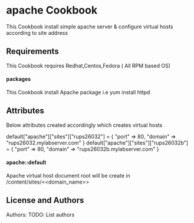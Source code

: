 apache Cookbook
===============
This Cookbook install simple apache server & configure virtual hosts according to site address



Requirements
------------
This Cookbook requires Redhat,Centos,Fedora ( All RPM based OS)

#### packages
This Cookbook install Apache package i.e yum install httpd

Attributes
----------

Below attributes created accordingly which creates virtual hosts

default["apache"]["sites"]["rups26032"] = { "port" => 80, "domain" => "rups26032.mylabserver.com" }
default["apache"]["sites"]["rups26032b"] = { "port" => 80, "domain" => "rups26032b.mylabserver.com" }




#### apache::default

Apache virtual host document root will be create in /content/sites/<<domain_name>>


License and Authors
-------------------
Authors: TODO: List authors
